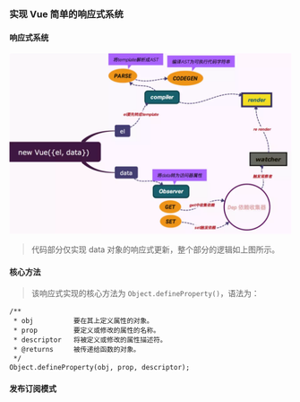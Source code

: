 ### 实现 Vue 简单的响应式系统

#### 响应式系统
![视图](./observe.jpeg)

> 代码部分仅实现 data 对象的响应式更新，整个部分的逻辑如上图所示。

#### 核心方法
> 该响应式实现的核心方法为 `Object.defineProperty()`，语法为：

```JS
/**
 * obj          要在其上定义属性的对象。
 * prop         要定义或修改的属性的名称。
 * descriptor   将被定义或修改的属性描述符。
 * @returns     被传递给函数的对象。
 */
Object.defineProperty(obj, prop, descriptor);
```

#### 发布订阅模式